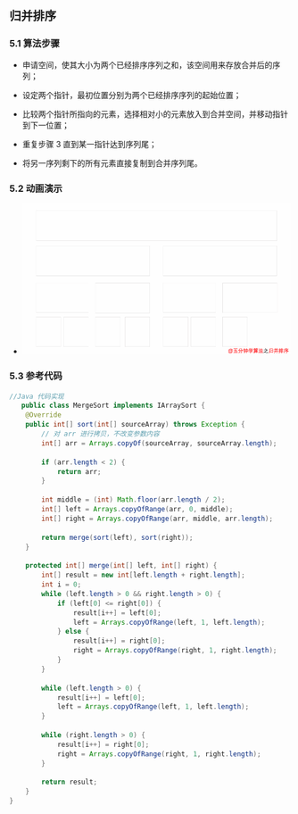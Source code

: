 ## 归并排序

### 5.1 算法步骤
* 申请空间，使其大小为两个已经排序序列之和，该空间用来存放合并后的序列；

* 设定两个指针，最初位置分别为两个已经排序序列的起始位置；

* 比较两个指针所指向的元素，选择相对小的元素放入到合并空间，并移动指针到下一位置；

* 重复步骤 3 直到某一指针达到序列尾；

* 将另一序列剩下的所有元素直接复制到合并序列尾。


### 5.2 动画演示
* ![](./images/归并排序.gif)


### 5.3 参考代码
```java
//Java 代码实现
   public class MergeSort implements IArraySort {
    @Override
    public int[] sort(int[] sourceArray) throws Exception {
        // 对 arr 进行拷贝，不改变参数内容
        int[] arr = Arrays.copyOf(sourceArray, sourceArray.length);

        if (arr.length < 2) {
            return arr;
        }

        int middle = (int) Math.floor(arr.length / 2);
        int[] left = Arrays.copyOfRange(arr, 0, middle);
        int[] right = Arrays.copyOfRange(arr, middle, arr.length);

        return merge(sort(left), sort(right));
    }

    protected int[] merge(int[] left, int[] right) {
        int[] result = new int[left.length + right.length];
        int i = 0;
        while (left.length > 0 && right.length > 0) {
            if (left[0] <= right[0]) {
                result[i++] = left[0];
                left = Arrays.copyOfRange(left, 1, left.length);
            } else {
                result[i++] = right[0];
                right = Arrays.copyOfRange(right, 1, right.length);
            }
        }

        while (left.length > 0) {
            result[i++] = left[0];
            left = Arrays.copyOfRange(left, 1, left.length);
        }

        while (right.length > 0) {
            result[i++] = right[0];
            right = Arrays.copyOfRange(right, 1, right.length);
        }

        return result;
    }
}
```
